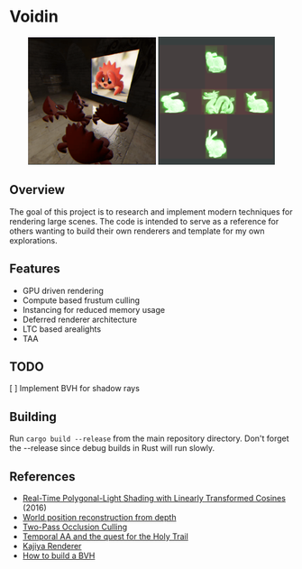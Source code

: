 # Voidin

<p align="center">
    <img src="./assets/clapping.gif" width=45% height=50%>
    <img src="./assets/bvh.png" width=41% height=50%>
</p>

## Overview

The goal of this project is to research and implement modern techniques for rendering large scenes.  The code is intended to serve as a reference for others wanting to build their own renderers and template for my own explorations.

## Features

- GPU driven rendering
- Compute based frustum culling
- Instancing for reduced memory usage
- Deferred renderer architecture
- LTC based arealights
- TAA

## TODO
[ ] Implement BVH for shadow rays

## Building

Run `cargo build --release` from the main repository directory. Don't forget the --release since debug builds in Rust will run slowly.

## References

* [Real-Time Polygonal-Light Shading with Linearly Transformed Cosines](https://eheitzresearch.wordpress.com/415-2/) (2016)
* [World position reconstruction from depth](https://github.com/ARM-software/vulkan_best_practice_for_mobile_developers/blob/master/samples/performance/render_subpasses/render_subpasses_tutorial.md)
* [Two-Pass Occlusion Culling](https://interplayoflight.wordpress.com/2017/11/15/experiments-in-gpu-based-occlusion-culling/)
* [Temporal AA and the quest for the Holy Trail](https://www.elopezr.com/temporal-aa-and-the-quest-for-the-holy-trail/)
* [Kajiya Renderer](https://github.com/EmbarkStudios/kajiya/blob/d3b6ac22c5306cc9d3ea5e2d62fd872bea58d8d6/docs/gi-overview.md)
* [How to build a BVH](https://jacco.ompf2.com/2022/04/13/how-to-build-a-bvh-part-1-basics/)
